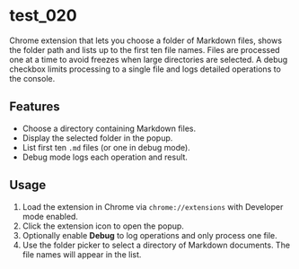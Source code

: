 # test_020

Chrome extension that lets you choose a folder of Markdown files,
shows the folder path and lists up to the first ten file names.
Files are processed one at a time to avoid freezes when large
directories are selected. A debug checkbox limits processing to a
single file and logs detailed operations to the console.

## Features
- Choose a directory containing Markdown files.
- Display the selected folder in the popup.
- List first ten `.md` files (or one in debug mode).
- Debug mode logs each operation and result.

## Usage
1. Load the extension in Chrome via `chrome://extensions` with Developer mode enabled.
2. Click the extension icon to open the popup.
3. Optionally enable **Debug** to log operations and only process one file.
4. Use the folder picker to select a directory of Markdown documents. The file names will appear in the list.
